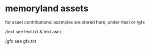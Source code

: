 # memoryland assets
 
for asset contributions:
examples are stored here, under /text or /gfx

/text
see text.txt & text.asm

/gfx
see gfx.txt
